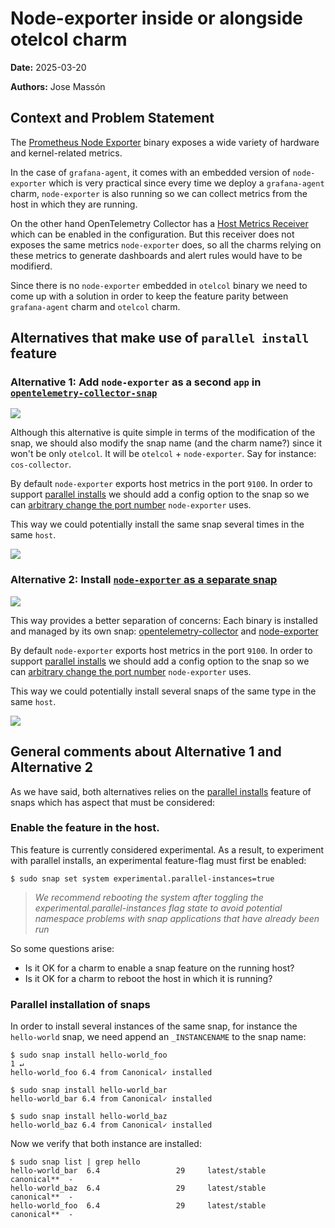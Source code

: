 # Node-exporter inside or alongside otelcol charm
**Date:** 2025-03-20

**Authors:** Jose Massón

## Context and Problem Statement

The [Prometheus Node Exporter](https://prometheus.io/docs/guides/node-exporter/) binary exposes a wide variety of hardware and kernel-related metrics.

In the case of `grafana-agent`, it comes with an embedded version of `node-exporter` which is very practical since every time we deploy a `grafana-agent` charm, `node-exporter` is also running so we can collect metrics from the host in which they are running.

On the other hand OpenTelemetry Collector has a [Host Metrics Receiver](https://github.com/open-telemetry/opentelemetry-collector-contrib/blob/main/receiver/hostmetricsreceiver/README.md) which can be enabled in the configuration. But this receiver does not exposes the same metrics `node-exporter` does, so all the charms relying on these metrics to generate dashboards and alert rules would have to be modifierd.

Since there is no `node-exporter` embedded in `otelcol` binary we need to come up with a solution in order to keep the feature parity between `grafana-agent` charm and `otelcol` charm.


## Alternatives that make use of `parallel install` feature

### Alternative 1: Add `node-exporter` as a second `app` in [`opentelemetry-collector-snap`](https://github.com/canonical/opentelemetry-collector-snap)

[![](https://mermaid.ink/img/pako:eNp9UbFOwzAQ_RXr5kRqBRLBAwNqRyY6gRmMfWksOT7LsQWo6r9jJyEhA9x07917z9bdBRRpBA6tpQ_VyRDZ6SAcyzWk93OQvmODk36iSmkTUEVDjj2eVpYiWkV2JVyOrfHTU4gYVrrg-_1u9yqgtJwVIODtDyOr64fFs025vdnfLSkFbFJmRfNb0WwU84-XF8aI_6bNNEWnoYIeQy-Nzou7FFpA7LBHATy3GluZbBQg3DVLk9cy4lGbSAF4K-2AFcgU6fnLKeAxJPwRHYzMK-8XFY6mp-lC46Eq8NK9EK2aQOnczej6DYsgjOE?type=png)](https://mermaid.live/edit#pako:eNp9UbFOwzAQ_RXr5kRqBRLBAwNqRyY6gRmMfWksOT7LsQWo6r9jJyEhA9x07917z9bdBRRpBA6tpQ_VyRDZ6SAcyzWk93OQvmODk36iSmkTUEVDjj2eVpYiWkV2JVyOrfHTU4gYVrrg-_1u9yqgtJwVIODtDyOr64fFs025vdnfLSkFbFJmRfNb0WwU84-XF8aI_6bNNEWnoYIeQy-Nzou7FFpA7LBHATy3GluZbBQg3DVLk9cy4lGbSAF4K-2AFcgU6fnLKeAxJPwRHYzMK-8XFY6mp-lC46Eq8NK9EK2aQOnczej6DYsgjOE)

Although this alternative is quite simple in terms of the modification of the snap, we should also modify the snap name (and the charm name?) since it won't be only `otelcol`. It will be `otelcol` + `node-exporter`. Say for instance: `cos-collector`.

By default `node-exporter` exports host metrics in the port `9100`. In order to support [parallel installs](https://snapcraft.io/docs/parallel-installs) we should add a config option to the snap so we can [arbitrary change the port number](https://stackoverflow.com/a/57215681) `node-exporter` uses.

This way we could potentially install the same snap several times in the same `host`.

[![](https://mermaid.ink/img/pako:eNqdlE1PhDAQQP8KmTMky-wmixw86U0vetN6qHRYSKAlpUTNZv-7Lax8ZEVYe4C28ybT4YUeIVGCIIa0UB9JxrXxHp6YrJv3g-ZV5mWqNkx6dvRbteRV-MqgfTN468ITpFLa1I7xJnE3RK4pMbmSbZ1xxCXdhJuNTXPT2HOLi3xpjxvQpyNIuxKTjQXcC4Lbvs4AkhRzTeCvTbjQbhvu-6O6xRwVjanoglKGikQVrpXzdBbpj9-WW0SiSYcD2233TU_E4gqx2_-IxbFYXBKL14nFQSyuFLv7QyyOxeKcWByLxVmxuCwWR9Zwv4ysEGsf4ENJuuS5sL_30cUYmIxKYhDbqaCUN4VhwOTJok0luKF7kRulIU55UZMPvDHq-UsmEBvd0A90l3P7IcueojbpsbtH2uvEh4rLF6UGRqvmkJ1Xp29ASkRI?type=png)](https://mermaid.live/edit#pako:eNqdlE1PhDAQQP8KmTMky-wmixw86U0vetN6qHRYSKAlpUTNZv-7Lax8ZEVYe4C28ybT4YUeIVGCIIa0UB9JxrXxHp6YrJv3g-ZV5mWqNkx6dvRbteRV-MqgfTN468ITpFLa1I7xJnE3RK4pMbmSbZ1xxCXdhJuNTXPT2HOLi3xpjxvQpyNIuxKTjQXcC4Lbvs4AkhRzTeCvTbjQbhvu-6O6xRwVjanoglKGikQVrpXzdBbpj9-WW0SiSYcD2233TU_E4gqx2_-IxbFYXBKL14nFQSyuFLv7QyyOxeKcWByLxVmxuCwWR9Zwv4ysEGsf4ENJuuS5sL_30cUYmIxKYhDbqaCUN4VhwOTJok0luKF7kRulIU55UZMPvDHq-UsmEBvd0A90l3P7IcueojbpsbtH2uvEh4rLF6UGRqvmkJ1Xp29ASkRI)

### Alternative 2: Install [`node-exporter` as a separate snap](https://snapcraft.io/node-exporter)


[![](https://mermaid.ink/img/pako:eNqNkk1PwzAMhv9K5HMrbQKJ0gMHtB05sROEQ9a4a6Q0rtJEME377yT92sKX8Mmv_djS6-QEFUmEEmpN71UjrGO7DTcsRO_3Byu6hpFDXZHujeheOUyKRcnhbWRjSGWxcooMe9xdqhN-NbhXRthjMtqRdbc367tAxbRkUfxEFNdEkRDz-jx_WPb92S3GLhr5xa8JF8nxI2JoJ9dJ7b_ek6FvS365w_16tVpcRpEQ6YrZzYDNbiCDFm0rlAzPeoplDq7BFjmUIZVYC68dB27OAfWdFA63UjmyUNZC95iB8I6ej6aC0lmPM7RRIhyoXSgchp7G_zN8oww6YV6ILowlf2gmdf4E3yrEkw?type=png)](https://mermaid.live/edit#pako:eNqNkk1PwzAMhv9K5HMrbQKJ0gMHtB05sROEQ9a4a6Q0rtJEME377yT92sKX8Mmv_djS6-QEFUmEEmpN71UjrGO7DTcsRO_3Byu6hpFDXZHujeheOUyKRcnhbWRjSGWxcooMe9xdqhN-NbhXRthjMtqRdbc367tAxbRkUfxEFNdEkRDz-jx_WPb92S3GLhr5xa8JF8nxI2JoJ9dJ7b_ek6FvS365w_16tVpcRpEQ6YrZzYDNbiCDFm0rlAzPeoplDq7BFjmUIZVYC68dB27OAfWdFA63UjmyUNZC95iB8I6ej6aC0lmPM7RRIhyoXSgchp7G_zN8oww6YV6ILowlf2gmdf4E3yrEkw)

This way provides a better separation of concerns: Each binary is installed and managed by its own snap: [opentelemetry-collector](https://github.com/canonical/opentelemetry-collector-snap) and [node-exporter](https://snapcraft.io/node-exporter)

By default `node-exporter` exports host metrics in the port `9100`. In order to support [parallel installs](https://snapcraft.io/docs/parallel-installs) we should add a config option to the snap so we can [arbitrary change the port number](https://stackoverflow.com/a/57215681) `node-exporter` uses.

This way we could potentially install several snaps of the same type in the same `host`.

[![](https://mermaid.ink/img/pako:eNqdlE1vgzAMhv9K5HORWoPUjsMO03bbLttOW3bIiFuQIEEhaJuq_vcllPGhqrA2B7DjxwqveZU9JFoSxLDN9VeSCmPZ4zNXVf25M6JMWaoryxVzq9uqlChX7xyaN4ePY3mElNrYyjNsVPdLZoYSm2nF7l7HFd90s1ouXZsPY-aTk37lPjegb0-Q8UeMNmZwFgS33Tk9SEoeky4YicVWLE6IxSvERuFq3Yn1yUl_S22G1OaE0pbyROd-GG14FukG0Bw3i2xGM-rZqWmF7bTCiWmF11gDh9bAOWvgZdbA3hp4gTWiVmw0ITa6yho4tAaeswYOrYFnrYHz1sDBf8f1PPIPa7gHLKAgU4hMuitm72scbEoFcYhdKGkr6txy4Org0LqUwtKDzKw2EG9FXtECRG31y49KILampj_oPhNuxEVHUdP0dLzLmittAaVQb1r3jNH1Lm2zwy-WTmtH?type=png)](https://mermaid.live/edit#pako:eNqdlE1vgzAMhv9K5HORWoPUjsMO03bbLttOW3bIiFuQIEEhaJuq_vcllPGhqrA2B7DjxwqveZU9JFoSxLDN9VeSCmPZ4zNXVf25M6JMWaoryxVzq9uqlChX7xyaN4ePY3mElNrYyjNsVPdLZoYSm2nF7l7HFd90s1ouXZsPY-aTk37lPjegb0-Q8UeMNmZwFgS33Tk9SEoeky4YicVWLE6IxSvERuFq3Yn1yUl_S22G1OaE0pbyROd-GG14FukG0Bw3i2xGM-rZqWmF7bTCiWmF11gDh9bAOWvgZdbA3hp4gTWiVmw0ITa6yho4tAaeswYOrYFnrYHz1sDBf8f1PPIPa7gHLKAgU4hMuitm72scbEoFcYhdKGkr6txy4Org0LqUwtKDzKw2EG9FXtECRG31y49KILampj_oPhNuxEVHUdP0dLzLmittAaVQb1r3jNH1Lm2zwy-WTmtH)


## General comments about Alternative 1 and Alternative 2

As we have said, both alternatives relies on the [parallel installs](https://snapcraft.io/docs/parallel-installs) feature of snaps which has aspect that must be considered:

### Enable the feature in the host.

This feature is currently considered experimental. As a result, to experiment with parallel installs, an experimental feature-flag must first be enabled:

```shell
$ sudo snap set system experimental.parallel-instances=true
```

> *We recommend rebooting the system after toggling the experimental.parallel-instances flag state to avoid potential namespace problems with snap applications that have already been run*

So some questions arise:

* Is it OK for a charm to enable a snap feature on the running host?
* Is it OK for a charm to reboot the host in which it is running?

### Parallel installation of snaps

In order to install several instances of the same snap, for instance the `hello-world` snap, we need append an `_INSTANCENAME` to the snap name:

```shell
$ sudo snap install hello-world_foo                                                                                               1 ↵
hello-world_foo 6.4 from Canonical✓ installed

$ sudo snap install hello-world_bar
hello-world_bar 6.4 from Canonical✓ installed

$ sudo snap install hello-world_baz
hello-world_baz 6.4 from Canonical✓ installed
```

Now we verify that both instance are installed:

```shell
$ sudo snap list | grep hello
hello-world_bar  6.4                 29     latest/stable       canonical**  -
hello-world_baz  6.4                 29     latest/stable       canonical**  -
hello-world_foo  6.4                 29     latest/stable       canonical**  -
```
